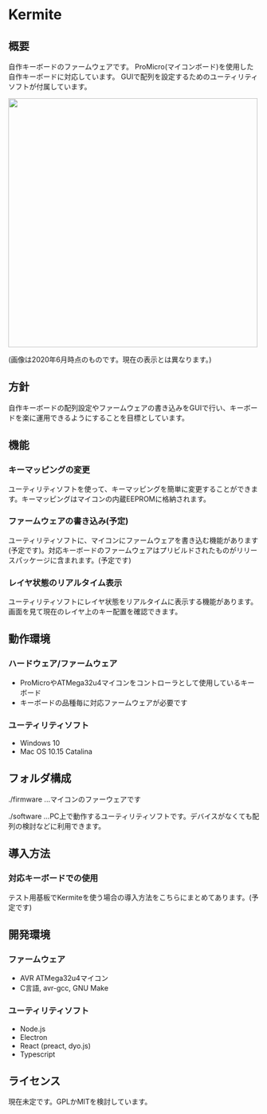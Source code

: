 # Kermite

## 概要

自作キーボードのファームウェアです。
ProMicro(マイコンボード)を使用した自作キーボードに対応しています。
GUIで配列を設定するためのユーティリティソフトが付属しています。

<img src=https://i.gyazo.com/614fe1b005a323ae6d080fdb1f37cdc4.png width="500px"/>

(画像は2020年6月時点のものです。現在の表示とは異なります。)

## 方針
自作キーボードの配列設定やファームウェアの書き込みをGUIで行い、キーボードを楽に運用できるようにすることを目標としています。

## 機能

### キーマッピングの変更

ユーティリティソフトを使って、キーマッピングを簡単に変更することができます。キーマッピングはマイコンの内蔵EEPROMに格納されます。

### ファームウェアの書き込み(予定)

ユーティリティソフトに、マイコンにファームウェアを書き込む機能があります(予定です)。対応キーボードのファームウェアはプリビルドされたものがリリースパッケージに含まれます。(予定です)

### レイヤ状態のリアルタイム表示

ユーティリティソフトにレイヤ状態をリアルタイムに表示する機能があります。
画面を見て現在のレイヤ上のキー配置を確認できます。


## 動作環境

### ハードウェア/ファームウェア
- ProMicroやATMega32u4マイコンをコントローラとして使用しているキーボード
- キーボードの品種毎に対応ファームウェアが必要です

### ユーティリティソフト
- Windows 10
- Mac OS 10.15 Catalina

## フォルダ構成

./firmware ...マイコンのファーウェアです

./software ...PC上で動作するユーティリティソフトです。デバイスがなくても配列の検討などに利用できます。


## 導入方法

### 対応キーボードでの使用
テスト用基板でKermiteを使う場合の導入方法をこちらにまとめてあります。(予定です)


## 開発環境

### ファームウェア
- AVR ATMega32u4マイコン
- C言語, avr-gcc, GNU Make

### ユーティリティソフト
- Node.js
- Electron
- React (preact, dyo.js)
- Typescript


## ライセンス
現在未定です。GPLかMITを検討しています。

